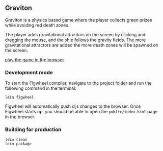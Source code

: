 ## Graviton

Graviton is a physics based game where the player collects green prizes while avoiding red death zones.

The player adds gravitational attractors on the screen by clicking and dragging the mouse,
and the ship follows the gravity fields. The more gravitational attractors are added the more
death zones will be spawned on the screen.

[play the game in the browser](https://cdn.rawgit.com/yogthos/graviton/game-jam/release/graviton.html)

### Development mode

To start the Figwheel compiler, navigate to the project folder and run the following command in the terminal:

```
lein figwheel
```

Figwheel will automatically push cljs changes to the browser.
Once Figwheel starts up, you should be able to open the `public/index.html` page in the browser.


### Building for production

```
lein clean
lein package
```
